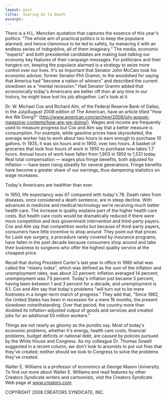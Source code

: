 ```yaml
---
layout: post
title:  Scaring Us to Death
excerpt:
---
```


There is a H.L. Mencken quotation that captures the essence of this year's politics: "The whole aim of practical politics is to keep the populace alarmed, and hence clamorous to be led to safety, by menacing it with an endless series of hobgoblins, all of them imaginary." The media, economic "experts" and both presidential candidates are making bad-talking our economy key features of their campaign messages. For politicians and their hangers-on, keeping the populace alarmed is a strategy to seize more control over our lives. It's so important that Senator John McCain took his economic adviser, former Senator Phil Gramm, to the woodshed for saying that America had "become a nation of whiners" and described the current slowdown as a "mental recession." Had Senator Gramm added that economically today's Americans are better off than at any time in our history, he might have lost his job altogether. Let's look at it.

Dr. W. Michael Cox and Richard Alm, of the Federal Reserve Bank of Dallas, in the July/August 2008 edition of The American, have an article titled "How Are We Doing?" (http://www.american.com/archive/2008/july-august-magazine-contents/how-are-we-doing/). Wages and income are frequently used to measure progress but Cox and Alm say that a better measure is consumption. For example, while gasoline prices have skyrocketed, the average worker has to work about two hours to earn enough to purchase 10 gallons. In 1935, it was six hours and in 1950, over two hours. A basket of groceries that took four hours of work in 1950 to purchase now takes 1.7 hours. Annual hours of work have fallen from 1,903 in 1950 to 1,531 today. Real total compensation — wages plus fringe benefits, both adjusted for inflation — have been rising steadily for several generations. Fringe benefits have become a greater share of our earnings, thus dampening statistics on wage increases.

Today's Americans are healthier than ever.

 In 1950, life expectancy was 67 compared with today's 78. Death rates from diseases, once considered a death sentence, are in steep decline. With advances in medicine and medical technology we're receiving much better health care. The increase in quality explains part of the higher health care costs. But health care costs would be dramatically reduced if there were more competition and less government intervention and third-party payers. Cox and Alm say that competition works but because of third-party payers, consumers have little incentive to shop around. They point out that prices for Lasik eye surgery, a procedure rarely covered by insurance programs, have fallen in the past decade because consumers shop around and take their business to surgeons who offer the highest quality service at the cheapest price.

Recall that during President Carter's last year in office in 1980 what was called the "misery index", which was defined as the sum of the inflation and unemployment rates, was about 22 percent: inflation averaged 14 percent; unemployment was 7.5 percent. Today's inflation just became 5 percent, having been between 1 and 3 percent for a decade, and unemployment is 6.1. Cox and Alm say that today's problems "will turn out to be mere footnotes in a longer-term march of progress." They add that, "Since 1982, the United States has been in recession for a mere 16 months, the present slowdown notwithstanding. Over that period, the country more than doubled its inflation-adjusted output of goods and services and created jobs for an additional 50 million workers."

Things are not nearly as gloomy as the pundits say. Most of today's economic problems, whether it's energy, health care costs, financial problems, budget deficits or national debt, are caused by policies pursued by the White House and Congress. As my colleague Dr. Thomas Sowell suggested in a recent column, we don't look to arsonists to put out fires that they've created; neither should we look to Congress to solve the problems they've created.

Walter E. Williams is a professor of economics at George Mason University. To find out more about Walter E. Williams and read features by other Creators Syndicate writers and cartoonists, visit the Creators Syndicate Web page at www.creators.com.

COPYRIGHT 2008 CREATORS SYNDICATE, INC.
